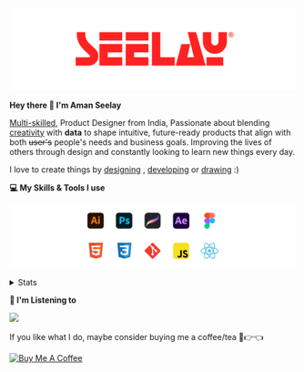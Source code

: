 [![banner](./images/seelay.svg)](https://www.seelay.in)

**Hey there 👋 I'm Aman Seelay**

[Multi-skilled](https://www.seelay.in/#skills), Product Designer from India, Passionate about blending [creativity](https://illustrations.seelay.in) with <b>data</b> to shape intuitive, future-ready products that align with both <s>user's</s> people's needs and business goals. Improving the lives of others through design and constantly looking to learn new things every day.

I love to create things by [designing](https://www.seelay.in/#work) , [developing](https://www.seelay.in/#projects) or [drawing](https://art.seelay.in) :)

**💻 My Skills & Tools I use**

[![banner](./images/skills&tools.svg)](https://www.seelay.in/about)

<details>
  <summary>Stats</summary>

---

<!--START_SECTION:waka-->
![Profile Views](http://img.shields.io/badge/Profile%20Views-0-blue)

**🐱 My GitHub Data** 

> 📦 603.2 kB Used in GitHub's Storage 
 > 
> 💼 Opted to Hire
 > 
> 📜 1 Public Repository 
 > 
> 🔑 24 Private Repository 
 > 
**I'm a Night 🦉** 

```text
🌞 Morning                309 commits         ███░░░░░░░░░░░░░░░░░░░░░░   13.37 % 
🌆 Daytime                316 commits         ███░░░░░░░░░░░░░░░░░░░░░░   13.67 % 
🌃 Evening                739 commits         ████████░░░░░░░░░░░░░░░░░   31.98 % 
🌙 Night                  947 commits         ██████████░░░░░░░░░░░░░░░   40.98 % 
```
📅 **I'm Most Productive on Tuesday** 

```text
Monday                   266 commits         ███░░░░░░░░░░░░░░░░░░░░░░   11.51 % 
Tuesday                  395 commits         ████░░░░░░░░░░░░░░░░░░░░░   17.09 % 
Wednesday                294 commits         ███░░░░░░░░░░░░░░░░░░░░░░   12.72 % 
Thursday                 376 commits         ████░░░░░░░░░░░░░░░░░░░░░   16.27 % 
Friday                   299 commits         ███░░░░░░░░░░░░░░░░░░░░░░   12.94 % 
Saturday                 291 commits         ███░░░░░░░░░░░░░░░░░░░░░░   12.59 % 
Sunday                   390 commits         ████░░░░░░░░░░░░░░░░░░░░░   16.88 % 
```


📊 **This Week I Spent My Time On** 

```text
🕑︎ Time Zone: Asia/Kolkata

💬 Programming Languages: 
Other                    1 hr 34 mins        ███████████████████████░░   90.49 % 
JavaScript               8 mins              ██░░░░░░░░░░░░░░░░░░░░░░░   08.34 % 
CSS                      1 min               ░░░░░░░░░░░░░░░░░░░░░░░░░   01.16 % 

🔥 Editors: 
Edge                     1 hr 27 mins        █████████████████████░░░░   83.41 % 
VS Code                  9 mins              ██░░░░░░░░░░░░░░░░░░░░░░░   09.51 % 
Chrome                   7 mins              ██░░░░░░░░░░░░░░░░░░░░░░░   07.08 % 

💻 Operating System: 
Windows                  1 hr 44 mins        █████████████████████████   100.00 % 
```

**I Mostly Code in JavaScript** 

```text
JavaScript               16 repos            ███████████████░░░░░░░░░░   61.54 % 
HTML                     4 repos             ████░░░░░░░░░░░░░░░░░░░░░   15.38 % 
TypeScript               4 repos             ████░░░░░░░░░░░░░░░░░░░░░   15.38 % 
Java                     2 repos             ██░░░░░░░░░░░░░░░░░░░░░░░   07.69 % 
```




 Last Updated on 06/04/2025 06:48:07 UTC
<!--END_SECTION:waka-->

---

 </details>

**🎵 I'm Listening to**

<object data="https://now-play.vercel.app/api/generate?uid=7a17a86e-d6b7-43b5-8d9c-1d6dae42a779" >

  <img src="https://now-play.vercel.app/api/generate?uid=7a17a86e-d6b7-43b5-8d9c-1d6dae42a779" />

</object>

If you like what I do, maybe consider buying me a coffee/tea 🥺👉👈

<a href="https://www.buymeacoffee.com/seelay" target="_blank"><img src="https://cdn.buymeacoffee.com/buttons/v2/default-red.png" alt="Buy Me A Coffee" width="150" ></a>
